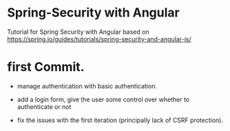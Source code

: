 # Spring-Security with Angular
Tutorial for Spring Security with Angular based on https://spring.io/guides/tutorials/spring-security-and-angular-js/

# first Commit.
- manage authentication with basic authentication.

- add a login form, give the user some control over whether to authenticate or not
- fix the issues with the first iteration (principally lack of CSRF protection).
